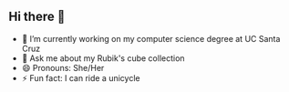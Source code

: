## Hi there 👋

<!--
**nellbrodkin/nellbrodkin** is a ✨ _special_ ✨ repository because its `README.md` (this file) appears on your GitHub profile.

Here are some ideas to get you started:

- 🌱 I’m currently learning ...
- 👯 I’m looking to collaborate on ...
- 🤔 I’m looking for help with ...
- 📫 How to reach me: ...
-->
- 🔭 I’m currently working on my computer science degree at UC Santa Cruz
- 💬 Ask me about my Rubik's cube collection
- 😄 Pronouns: She/Her
- ⚡ Fun fact: I can ride a unicycle
